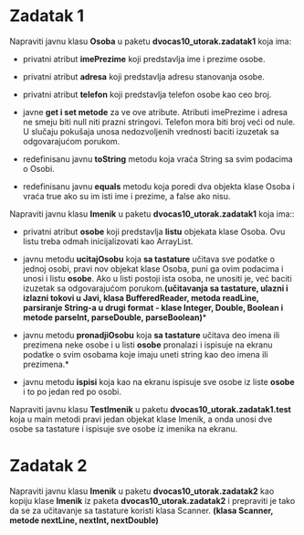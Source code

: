 # Zadatak 1

Napraviti javnu klasu **Osoba** u paketu **dvocas10_utorak.zadatak1** koja ima:


- privatni atribut **imePrezime** koji predstavlja ime i prezime osobe.
- privatni atribut **adresa** koji predstavlja adresu stanovanja osobe.
- privatni atribut **telefon** koji predstavlja telefon osobe kao ceo broj.



- javne **get i set metode** za ve ove atribute. Atributi imePrezime i adresa ne smeju biti null niti prazni stringovi. Telefon mora biti broj veći od nule. U slučaju pokušaja unosa nedozvoljenih vrednosti baciti izuzetak sa odgovarajućom porukom.
- redefinisanu javnu **toString** metodu koja vraća String sa svim podacima o Osobi.
- redefinisanu javnu **equals** metodu koja poredi dva objekta klase Osoba i vraća true ako su im isti ime i prezime, a false ako nisu.


Napraviti javnu klasu **Imenik** u paketu **dvocas10_utorak.zadatak1** koja ima::

- privatni atribut **osobe** koji predstavlja **listu** objekata klase Osoba. Ovu listu treba odmah inicijalizovati kao ArrayList.


- javnu metodu **ucitajOsobu** koja **sa tastature** učitava sve podatke o jednoj osobi, pravi nov objekat klase Osoba, puni ga ovim podacima i unosi i listu **osobe**. Ako u listi postoji ista osoba, ne unositi je, već baciti izuzetak sa odgovarajućom porukom.**(učitavanja sa tastature, ulazni i izlazni tokovi u Javi, klasa BufferedReader, metoda readLine, parsiranje String-a u drugi format - klase Integer, Double, Boolean i metode parseInt, parseDouble, parseBoolean)***
- javnu metodu **pronadjiOsobu** koja **sa tastature** učitava deo imena ili prezimena neke osobe i u listi **osobe** pronalazi i ispisuje na ekranu podatke o svim osobama koje imaju uneti string kao deo imena ili prezimena.*
- javnu metodu **ispisi** koja kao na ekranu ispisuje sve osobe iz liste **osobe** i to po jedan red po osobi.


Napraviti javnu klasu **TestImenik** u paketu **dvocas10_utorak.zadatak1.test** koja u main metodi pravi jedan objekat klase Imenik, a onda unosi dve osobe sa tastature i ispisuje sve osobe iz imenika na ekranu.


# Zadatak 2


Napraviti javnu klasu **Imenik** u paketu **dvocas10_utorak.zadatak2** kao kopiju klase **Imenik** iz paketa **dvocas10_utorak.zadatak2** i prepraviti je tako da se za učitavanje sa tastature koristi klasa Scanner. **(klasa Scanner, metode nextLine, nextInt, nextDouble)**


